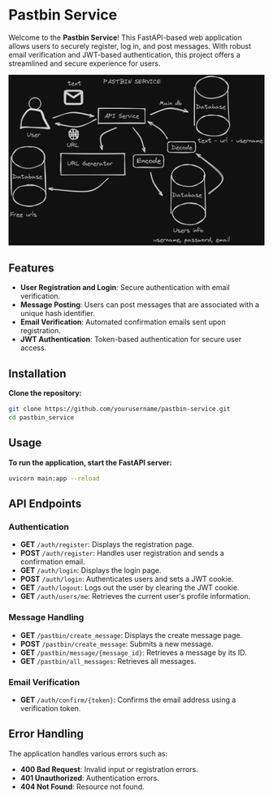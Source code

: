 # Pastbin Service

Welcome to the **Pastbin Service**! This FastAPI-based web application allows users to securely register, log in, and post messages. With robust email verification and JWT-based authentication, this project offers a streamlined and secure experience for users.

![Pastbin Service Architecture](img/pastbin_service.png)

## Features

- **User Registration and Login**: Secure authentication with email verification.
- **Message Posting**: Users can post messages that are associated with a unique hash identifier.
- **Email Verification**: Automated confirmation emails sent upon registration.
- **JWT Authentication**: Token-based authentication for secure user access.

## Installation

**Clone the repository:**

   ```bash
   git clone https://github.com/yourusername/pastbin-service.git
   cd pastbin_service
   ```

## Usage

**To run the application, start the FastAPI server:**
   ```bash
   uvicorn main:app --reload
   ```

## API Endpoints

### Authentication

- **GET** `/auth/register`: Displays the registration page.
- **POST** `/auth/register`: Handles user registration and sends a confirmation email.
- **GET** `/auth/login`: Displays the login page.
- **POST** `/auth/login`: Authenticates users and sets a JWT cookie.
- **GET** `/auth/logout`: Logs out the user by clearing the JWT cookie.
- **GET** `/auth/users/me`: Retrieves the current user's profile information.

### Message Handling

- **GET** `/pastbin/create_message`: Displays the create message page.
- **POST** `/pastbin/create_message`: Submits a new message.
- **GET** `/pastbin/message/{message_id}`: Retrieves a message by its ID.
- **GET** `/pastbin/all_messages`: Retrieves all messages.

### Email Verification

- **GET** `/auth/confirm/{token}`: Confirms the email address using a verification token.

## Error Handling

The application handles various errors such as:

- **400 Bad Request**: Invalid input or registration errors.
- **401 Unauthorized**: Authentication errors.
- **404 Not Found**: Resource not found.
